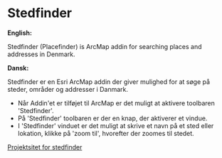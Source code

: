﻿# Stedfinder

**English:**

Stedfinder (Placefinder) is ArcMap addin for searching places and addresses in Denmark.

**Dansk:**

Stedfinder er en Esri ArcMap addin der giver mulighed for at søge på steder, områder og addresser i Danmark.

- Når Addin'et er tilføjet til ArcMap er det muligt at aktivere toolbaren 'Stedfinder'.
- På 'Stedfinder' toolbaren er der en knap, der aktiverer et vindue.
- I 'Stedfinder' vinduet er det muligt at skrive et navn på et sted eller lokation, klikke på 'zoom til', hvorefter der zoomes til stedet.


[Projektsitet for stedfinder](http://geodatastyrelsen.github.io/stedfinder)